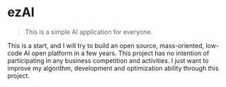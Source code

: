 # ezAI

> This is a simple AI application for everyone.

This is a start, and I will try to build an open source, mass-oriented, low-code AI open platform in a few years. This project has no intention of participating in any business competition and activities. I just want to improve my algorithm, development and optimization ability through this project.
